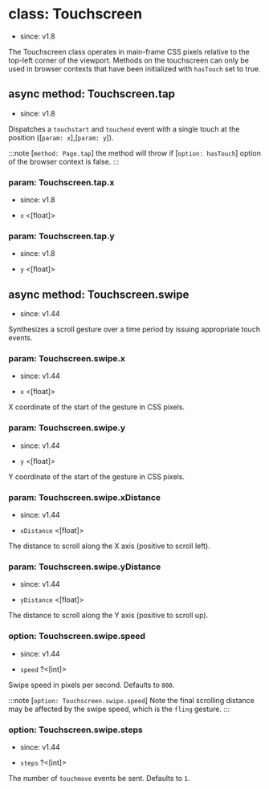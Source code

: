 # class: Touchscreen
* since: v1.8

The Touchscreen class operates in main-frame CSS pixels relative to the top-left corner of the viewport. Methods on the
touchscreen can only be used in browser contexts that have been initialized with `hasTouch` set to true.

## async method: Touchscreen.tap
* since: v1.8

Dispatches a `touchstart` and `touchend` event with a single touch at the position ([`param: x`],[`param: y`]).

:::note
[`method: Page.tap`] the method will throw if [`option: hasTouch`] option of the browser context is false.
:::

### param: Touchscreen.tap.x
* since: v1.8
- `x` <[float]>

### param: Touchscreen.tap.y
* since: v1.8
- `y` <[float]>

## async method: Touchscreen.swipe
* since: v1.44

Synthesizes a scroll gesture over a time period by issuing appropriate touch events.

### param: Touchscreen.swipe.x
* since: v1.44
- `x` <[float]>

X coordinate of the start of the gesture in CSS pixels.

### param: Touchscreen.swipe.y
* since: v1.44
- `y` <[float]>

Y coordinate of the start of the gesture in CSS pixels.

### param: Touchscreen.swipe.xDistance
* since: v1.44
- `xDistance` <[float]>

The distance to scroll along the X axis (positive to scroll left).

### param: Touchscreen.swipe.yDistance
* since: v1.44
- `yDistance` <[float]>

The distance to scroll along the Y axis (positive to scroll up).

### option: Touchscreen.swipe.speed
* since: v1.44
- `speed` ?<[int]>

Swipe speed in pixels per second. Defaults to `800`.

:::note
[`option: Touchscreen.swipe.speed`] Note the final scrolling distance may be affected by the swipe speed, which is the `fling` gesture.
:::

### option: Touchscreen.swipe.steps
* since: v1.44
- `steps` ?<[int]>

The number of `touchmove` events be sent. Defaults to `1`.
